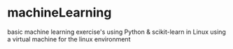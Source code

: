 # machineLearning
basic machine learning exercise's using Python & scikit-learn in Linux using a virtual machine for the linux environment
